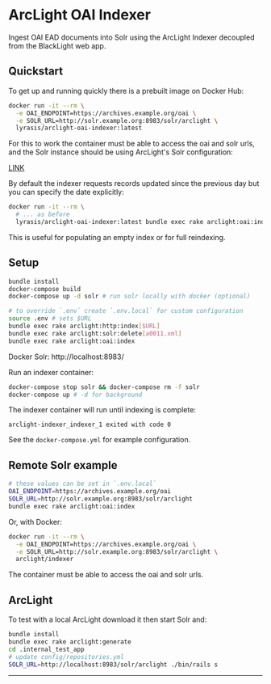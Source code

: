 # ArcLight OAI Indexer

Ingest OAI EAD documents into Solr using the ArcLight Indexer decoupled from the
BlackLight web app.

## Quickstart

To get up and running quickly there is a prebuilt image on Docker Hub:

```bash
docker run -it --rm \
  -e OAI_ENDPOINT=https://archives.example.org/oai \
  -e SOLR_URL=http://solr.example.org:8983/solr/arclight \
  lyrasis/arclight-oai-indexer:latest
```

For this to work the container must be able to access the oai and solr urls, and
the Solr instance should be using ArcLight's Solr configuration:

[LINK](https://example.org)

By default the indexer requests records updated since the previous day but you
can specify the date explicitly:

```bash
docker run -it --rm \
  # ... as before
  lyrasis/arclight-oai-indexer:latest bundle exec rake arclight:oai:index[1970-01-01]
```

This is useful for populating an empty index or for full reindexing.

## Setup

```bash
bundle install
docker-compose build
docker-compose up -d solr # run solr locally with docker (optional)

# to override `.env` create `.env.local` for custom configuration
source .env # sets $URL
bundle exec rake arclight:http:index[$URL]
bundle exec rake arclight:solr:delete[a0011.xml]
bundle exec rake arclight:oai:index
```

Docker Solr: http://localhost:8983/

Run an indexer container:

```bash
docker-compose stop solr && docker-compose rm -f solr
docker-compose up # -d for background
```

The indexer container will run until indexing is complete:

`arclight-indexer_indexer_1 exited with code 0`

See the `docker-compose.yml` for example configuration.

## Remote Solr example

```bash
# these values can be set in `.env.local`
OAI_ENDPOINT=https://archives.example.org/oai
SOLR_URL=http://solr.example.org:8983/solr/arclight
bundle exec rake arclight:oai:index
```

Or, with Docker:

```bash
docker run -it --rm \
  -e OAI_ENDPOINT=https://archives.example.org/oai \
  -e SOLR_URL=http://solr.example.org:8983/solr/arclight \
  arclight/indexer
```

The container must be able to access the oai and solr urls.

## ArcLight

To test with a local ArcLight download it then start Solr and:

```bash
bundle install
bundle exec rake arclight:generate
cd .internal_test_app
# update config/repositories.yml
SOLR_URL=http://localhost:8983/solr/arclight ./bin/rails s
```

---
